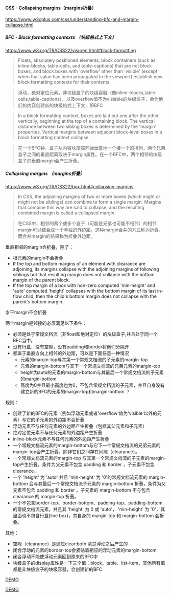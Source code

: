#### CSS - Collapsing margins（margins折叠）

https://www.w3cplus.com/css/understanding-bfc-and-margin-collapse.html

##### BFC - Block formatting contexts （块级格式上下文）

https://www.w3.org/TR/CSS22/visuren.html#block-formatting

> Floats, absolutely positioned elements, block containers (such as inline-blocks, table-cells, and table-captions) that are not block boxes, and block boxes with 'overflow' other than 'visible' (except when that value has been propagated to the viewport) establish new block formatting contexts for their contents.

> 浮动，绝对定位元素，非块级盒子的块级容器（像inline-blocks,table-cells,table-captions），以及overflow值不为visiable的块级盒子，会为他们的内容创建新的块级格式上下文，即BFC

> In a block formatting context, boxes are laid out one after the other, vertically, beginning at the top of a containing block. The vertical distance between two sibling boxes is determined by the 'margin' properties. Vertical margins between adjacent block-level boxes in a block formatting context collapse.

> 在一个BFC钟，盒子从内容块顶端开始垂直地一个接一个的排列，两个兄弟盒子之间的垂直距离取决于margin属性。在一个BFC中，两个相邻的块级盒子的垂直margin会产生折叠。

##### Collapsing margins （margins折叠）

https://www.w3.org/TR/CSS22/box.html#collapsing-margins

> In CSS, the adjoining margins of two or more boxes (which might or might not be siblings) can combine to form a single margin. Margins that combine this way are said to collapse, and the resulting combined margin is called a collapsed margin.

> 在CSS中，相邻的两个或多个盒子（可能是兄弟也可能不相邻）的相邻margin可以结合成一个单独的外边距。这种margin合并的方式称为折叠，而合并margin的结果称为折叠外边距。

垂直相邻的margin会折叠，除了：

* 根元素的margin不会折叠
* If the top and bottom margins of an element with clearance are adjoining, its margins collapse with the adjoining margins of following siblings but that resulting margin does not collapse with the bottom margin of the parent block.
* If the top margin of a box with non-zero computed 'min-height' and 'auto' computed 'height' collapses with the bottom margin of its last in-flow child, then the child's bottom margin does not collapse with the parent's bottom margin.

水平margin不会折叠

两个margin是邻接的必须满足以下条件：

* 必须是处于常规文档流（非float和绝对定位）的块级盒子,并且处于同一个BFC当中。
* 没有行盒，没有空隙，没有padding和border将他们分隔开
* 都属于垂直方向上相邻的外边距，可以是下面任意一种情况
    * 元素的margin-top与其第一个常规文档流的子元素的margin-top
    * 元素的margin-bottom与其下一个常规文档流的兄弟元素的margin-top
    * height为auto的元素的margin-bottom与其最后一个常规文档流的子元素的margin-bottom
    * 高度为0并且最小高度也为0，不包含常规文档流的子元素，并且自身没有建立新的BFC的元素的margin-top和margin-bottom  ？

规则：

* 创建了新的BFC的元素（例如浮动元素或者'overflow'值为'visible'以外的元素）与它的子元素的外边距不会折叠
* 浮动元素不与任何元素的外边距产生折叠（包括其父元素和子元素）
* 绝对定位元素不与任何元素的外边距产生折叠
* inline-block元素不与任何元素的外边距产生折叠
* 一个常规文档流元素的margin-bottom与它下一个常规文档流的兄弟元素的margin-top会产生折叠，除非它们之间存在间隙（clearance）。
* 一个常规文档流元素的margin-top 与其第一个常规文档流的子元素的margin-top产生折叠，条件为父元素不包含 padding 和 border ，子元素不包含 clearance。
* 一个 'height' 为 'auto' 并且 'min-height' 为 '0'的常规文档流元素的 margin-bottom 会与其最后一个常规文档流子元素的 margin-bottom 折叠，条件为父元素不包含 padding 和 border ，子元素的 margin-bottom 不与包含 clearance 的 margin-top 折叠。
* 一个不包含border-top、border-bottom、padding-top、padding-bottom的常规文档流元素，并且其 'height' 为 0 或 'auto'， 'min-height' 为 '0'，其里面也不包含行盒(line box)，其自身的 margin-top 和 margin-bottom 会折叠。

其他：

* 空隙（clearance）是通过clear:both 清楚浮动之后产生的
* 闭合浮动的元素的border-top会紧贴着相应的浮动元素的margin-bottom
* 闭合浮动不能使浮动元素回到原来的BFC中
* 块级盒子的display属性是一下三个值：block、table、list-item，其他所有值都是非块级盒子的块级容器，会创建新的BFC

[DEMO](http://jsbin.sankuai.com/ruy/edit?html,css,output)

[DEMO](http://jsbin.sankuai.com/nur/edit?html,css,output)
